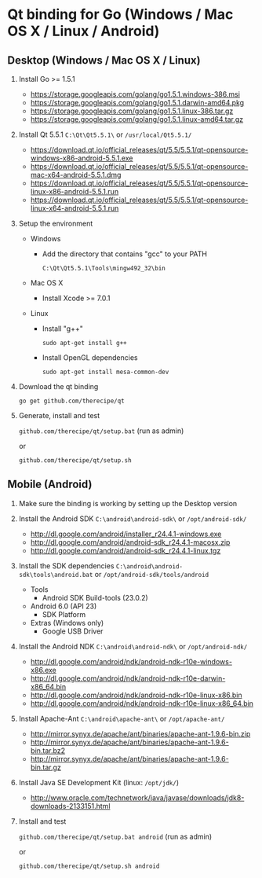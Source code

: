 # Qt binding for Go (Windows / Mac OS X / Linux / Android)

## Desktop (Windows / Mac OS X / Linux)

1. Install Go >= 1.5.1
	* https://storage.googleapis.com/golang/go1.5.1.windows-386.msi
	* https://storage.googleapis.com/golang/go1.5.1.darwin-amd64.pkg
	* https://storage.googleapis.com/golang/go1.5.1.linux-386.tar.gz
	* https://storage.googleapis.com/golang/go1.5.1.linux-amd64.tar.gz

2. Install Qt 5.5.1 `C:\Qt\Qt5.5.1\` or `/usr/local/Qt5.5.1/`
	* https://download.qt.io/official_releases/qt/5.5/5.5.1/qt-opensource-windows-x86-android-5.5.1.exe
	* https://download.qt.io/official_releases/qt/5.5/5.5.1/qt-opensource-mac-x64-android-5.5.1.dmg
	* https://download.qt.io/official_releases/qt/5.5/5.5.1/qt-opensource-linux-x86-android-5.5.1.run
	* https://download.qt.io/official_releases/qt/5.5/5.5.1/qt-opensource-linux-x64-android-5.5.1.run

3. Setup the environment
	* Windows
		* Add the directory that contains "gcc" to your PATH

			`C:\Qt\Qt5.5.1\Tools\mingw492_32\bin`

	* Mac OS X
		* Install Xcode >= 7.0.1

	* Linux
		* Install "g++"

			`sudo apt-get install g++`

		* Install OpenGL dependencies

			`sudo apt-get install mesa-common-dev`

4. Download the qt binding

 	`go get github.com/therecipe/qt`


5. Generate, install and test

  	`github.com/therecipe/qt/setup.bat` (run as admin)

  	or

  	`github.com/therecipe/qt/setup.sh`

## Mobile (Android)

1. Make sure the binding is working by setting up the Desktop version

2. Install the Android SDK `C:\android\android-sdk\` or `/opt/android-sdk/`
	* http://dl.google.com/android/installer_r24.4.1-windows.exe
	* http://dl.google.com/android/android-sdk_r24.4.1-macosx.zip
	* http://dl.google.com/android/android-sdk_r24.4.1-linux.tgz

3. Install the SDK dependencies `C:\android\android-sdk\tools\android.bat` or `/opt/android-sdk/tools/android`
	* Tools
		* Android SDK Build-tools (23.0.2)
	* Android 6.0 (API 23)
		* SDK Platform
	* Extras (Windows only)
		* Google USB Driver

4. Install the Android NDK `C:\android\android-ndk\` or `/opt/android-ndk/`
	* http://dl.google.com/android/ndk/android-ndk-r10e-windows-x86.exe
	* http://dl.google.com/android/ndk/android-ndk-r10e-darwin-x86_64.bin
	* http://dl.google.com/android/ndk/android-ndk-r10e-linux-x86.bin
	* http://dl.google.com/android/ndk/android-ndk-r10e-linux-x86_64.bin

5. Install Apache-Ant `C:\android\apache-ant\` or `/opt/apache-ant/`
	* http://mirror.synyx.de/apache/ant/binaries/apache-ant-1.9.6-bin.zip
	* http://mirror.synyx.de/apache/ant/binaries/apache-ant-1.9.6-bin.tar.bz2
	* http://mirror.synyx.de/apache/ant/binaries/apache-ant-1.9.6-bin.tar.gz

6. Install Java SE Development Kit (linux: `/opt/jdk/`)
	* http://www.oracle.com/technetwork/java/javase/downloads/jdk8-downloads-2133151.html

7. Install and test

  	`github.com/therecipe/qt/setup.bat android` (run as admin)

    or

  	`github.com/therecipe/qt/setup.sh android`
